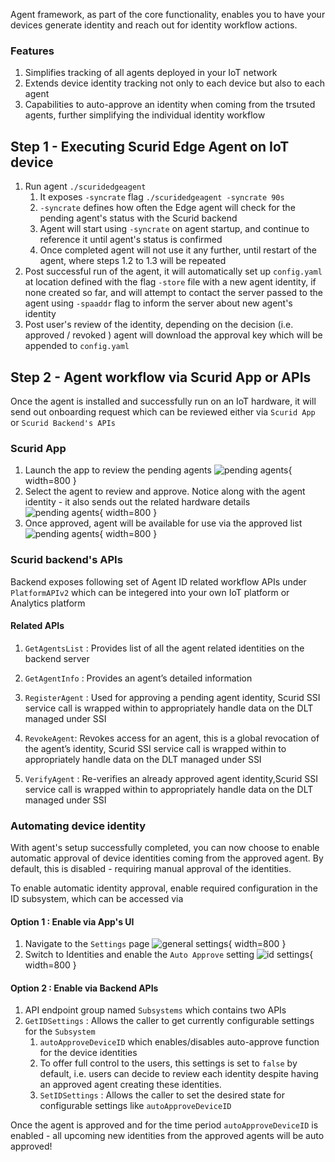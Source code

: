 Agent framework, as part of the core functionality, enables you to have your devices generate identity and reach out for identity workflow actions.

### Features
1. Simplifies tracking of all agents deployed in your IoT network
2. Extends device identity tracking not only to  each device but also to each agent
3. Capabilities to auto-approve an identity when coming from the trsuted agents, further simplifying the individual identity workflow

## Step 1 - Executing Scurid Edge Agent on IoT device
1. Run agent `./scuridedgeagent` 
   1. It exposes `-syncrate` flag `./scuridedgeagent -syncrate 90s`
   2. `-syncrate` defines how often the Edge agent will check for the pending agent's status with the Scurid backend
   3. Agent will start using `-syncrate` on agent startup, and continue to reference it until agent's status is confirmed
   4. Once completed agent will not use it any further, until restart of the agent, where steps 1.2 to 1.3 will be repeated
2. Post successful run of the agent, it will automatically set up `config.yaml` at location defined with the flag `-store` file with a new agent identity, if none created so far, and will attempt to contact the server passed to the agent using `-spaaddr` flag to inform the server about new agent's identity
3. Post user's review of the identity, depending on the decision (i.e. approved / revoked ) agent will download the approval key which will be appended to `config.yaml`

## Step 2 - Agent workflow via Scurid App or APIs

Once the agent is installed and successfully run on an IoT hardware, it will send out onboarding request which can be reviewed either via `Scurid App` or `Scurid Backend's APIs`  

### Scurid App
1. Launch the app to review the pending agents ![pending agents](https://storage.cloud.google.com/scurid/public/docs/images/pendingagents.png){ width=800 }
2. Select the agent to review and approve. Notice along with the agent identity - it also sends out the related hardware details ![pending agents](https://storage.cloud.google.com/scurid/public/docs/images/pendingAgentDetails.png){ width=800 } 
3. Once approved, agent will be available for use via the approved list ![pending agents](https://storage.cloud.google.com/scurid/public/docs/images/approvedagent.png){ width=800 }


### Scurid backend's APIs
Backend exposes following set of Agent ID related workflow APIs under `PlatformAPIv2` which can be integered into your own IoT platform or Analytics platform 

#### Related APIs
1. `GetAgentsList` : Provides list of all the agent related identities on the backend server

2. `GetAgentInfo` : Provides an agent’s detailed information

3. `RegisterAgent` : Used  for approving a pending agent identity, Scurid SSI service call is wrapped within to appropriately handle data on the DLT managed under SSI

4. `RevokeAgent`: Revokes access for an agent, this is a global revocation of the agent’s identity, Scurid SSI service call is wrapped within to appropriately handle data on the DLT managed under SSI

5. `VerifyAgent` : Re-verifies an already approved agent identity,Scurid SSI service call is wrapped within to appropriately handle data on the DLT managed under SSI

### Automating device identity
With agent's setup successfully completed, you can now choose to enable automatic approval of device identities coming from the approved agent.
By default, this is disabled - requiring manual approval of the identities. 

To enable automatic identity approval, enable required configuration in the ID subsystem, which can be accessed via 
#### Option 1 : Enable via App's UI
1. Navigate to the `Settings` page ![general settings](https://storage.cloud.google.com/scurid/public/docs/images/generalsettings.png){ width=800 }
2. Switch to Identities and enable the `Auto Approve` setting ![id settings](https://storage.cloud.google.com/scurid/public/docs/images/identitiesAutoApproveOn.png){ width=800 } 

#### Option 2 : Enable via Backend APIs
1. API endpoint group named `Subsystems` which contains two APIs
2. `GetIDSettings` : Allows the caller to get currently configurable settings for the `Subsystem`
   1. `autoApproveDeviceID` which enables/disables auto-approve function for the device identities
   2. To offer full control to the users, this settings is set to `false` by default, i.e. users can decide to review each identity despite having an approved agent creating these identities.
   3. `SetIDSettings` : Allows the caller to set the desired state for configurable settings like `autoApproveDeviceID`

Once the agent is approved and for the time period `autoApproveDeviceID` is enabled - all upcoming new identities from the approved agents will be auto approved!
